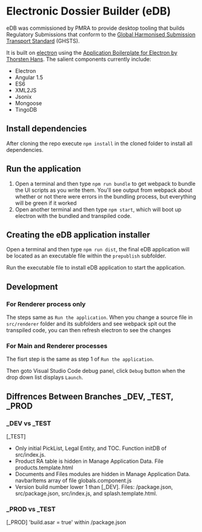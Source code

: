 # Electronic Dossier Builder (eDB)

eDB was commissioned by PMRA to provide desktop tooling that builds Regulatory Submissions that conform to the [Global Harmonised Submission Transport Standard](http://www.oecd.org/chemicalsafety/submission-transport-standard/) (GHSTS).

It is built on [electron](https://github.com/atom/electron) using the [Application Boilerplate for Electron by Thorsten Hans](https://www.xplatform.rocks/2015/05/04/writing-an-electron-atom-shell-app-using-angular-and-es6/).  The salient components currently include:

 * Electron
 * Angular 1.5
 * ES6
 * XML2JS
 * Jsonix
 * Mongoose
 * TingoDB
 
## Install dependencies

After cloning the repo execute `npm install` in the cloned folder to install all dependencies.

## Run the application

1. Open a terminal and then type `npm run bundle` to get webpack to bundle the UI scripts as you write them. You'll see output from webpack about whether or not there were errors in the bundling process, but everything will be green if it worked
2. Open another terminal and then type `npm start`, which will boot up electron with the bundled and transpiled code.

## Creating the eDB application installer

Open a terminal and then type `npm run dist`, the final eDB application will be located as an executable file within the `prepublish` subfolder. 

Run the executable file to install eDB application to start the application.

## Development

### For Renderer process only

The steps same as `Run the application`. When you change a source file in `src/renderer` folder and its subfolders and see webpack spit out the transpiled code, you can then refresh electron to see the changes

### For Main and Renderer processes 

The fisrt step is the same as step 1 of `Run the application`. 

Then goto Visual Studio Code debug panel, click `Debug` button when the drop down list displays `Launch`.   

## Diffrences Between Branches _DEV, _TEST, _PROD

### _DEV vs _TEST
 [_TEST]
 * Only initial PickList, Legal Entity, and TOC. Function initDB of src/index.js.
 * Product RA table is hidden in Manage Application Data. File products.template.html
 * Documents and Files modules are hidden in Manage Application Data. navbarItems array of file globals.component.js
 * Version build number lower 1 than [_DEV]. Files: /package.json, src/package.json, src/index.js, and splash.template.html.

### _PROD vs _TEST
 [_PROD] 'build.asar = true' within /package.json
